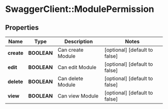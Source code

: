 # SwaggerClient::ModulePermission

## Properties
Name | Type | Description | Notes
------------ | ------------- | ------------- | -------------
**create** | **BOOLEAN** | Can create Module | [optional] [default to false]
**edit** | **BOOLEAN** | Can edit Module | [optional] [default to false]
**delete** | **BOOLEAN** | Can delete Module | [optional] [default to false]
**view** | **BOOLEAN** | Can view Module | [optional] [default to false]


